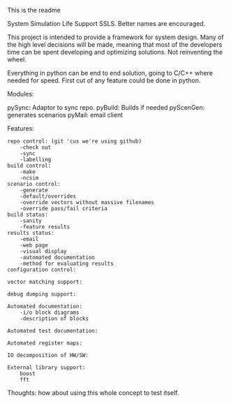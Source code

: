 This is the readme


System Simulation Life Support 
SSLS. Better names are encouraged.

This project is intended to provide a framework for system design.
Many of the high level decisions will be made, meaning that most of the developers time can be spent developing and optimizing solutions. 
Not reinventing the wheel.


Everything in python can be end to end solution, 
going to C/C++ where needed for speed.
First cut of any feature could be done in python. 


Modules:

pySync: Adaptor to sync repo.
pyBuild: Builds if needed
pyScenGen: generates scenarios
pyMail: email client



Features:
	
	repo control: (git 'cus we're using github)
		-check out
		-sync
		-labelling
	build control:
		-make
		-ncsim
	scenario control:
		-generate
		-default/overrides
		-override vectors without massive filenames
		-override pass/fail criteria
	build status:
		-sanity
		-feature results
	results status:
		-email
		-web page
		-visual display
		-automated documentation
		-method for evaluating results
	configuration control:
	
	vector matching support:

	debug dumping support:
	
	Automated documentation:
		-i/o block diagrams
		-description of blocks

	Automated test documentation:
		
	Automated register maps:

	IO decomposition of HW/SW:
		
	External library support:
		boost
		fft
	

Thoughts:
	how about using this whole concept to test itself.	
